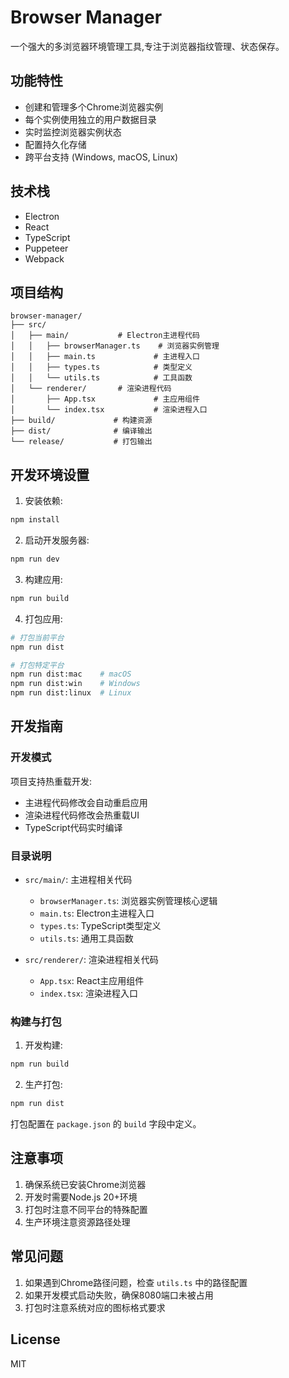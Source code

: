 # Browser Manager

一个强大的多浏览器环境管理工具,专注于浏览器指纹管理、状态保存。

## 功能特性

- 创建和管理多个Chrome浏览器实例
- 每个实例使用独立的用户数据目录
- 实时监控浏览器实例状态
- 配置持久化存储
- 跨平台支持 (Windows, macOS, Linux)

## 技术栈

- Electron
- React
- TypeScript
- Puppeteer
- Webpack

## 项目结构

```
browser-manager/
├── src/
│   ├── main/           # Electron主进程代码
│   │   ├── browserManager.ts    # 浏览器实例管理
│   │   ├── main.ts             # 主进程入口
│   │   ├── types.ts            # 类型定义
│   │   └── utils.ts            # 工具函数
│   └── renderer/       # 渲染进程代码
│       ├── App.tsx             # 主应用组件
│       └── index.tsx           # 渲染进程入口
├── build/             # 构建资源
├── dist/              # 编译输出
└── release/           # 打包输出
```

## 开发环境设置

1. 安装依赖:
```bash
npm install
```

2. 启动开发服务器:
```bash
npm run dev
```

3. 构建应用:
```bash
npm run build
```

4. 打包应用:
```bash
# 打包当前平台
npm run dist

# 打包特定平台
npm run dist:mac    # macOS
npm run dist:win    # Windows
npm run dist:linux  # Linux
```

## 开发指南

### 开发模式

项目支持热重载开发:
- 主进程代码修改会自动重启应用
- 渲染进程代码修改会热重载UI
- TypeScript代码实时编译

### 目录说明

- `src/main/`: 主进程相关代码
  - `browserManager.ts`: 浏览器实例管理核心逻辑
  - `main.ts`: Electron主进程入口
  - `types.ts`: TypeScript类型定义
  - `utils.ts`: 通用工具函数

- `src/renderer/`: 渲染进程相关代码
  - `App.tsx`: React主应用组件
  - `index.tsx`: 渲染进程入口

### 构建与打包

1. 开发构建:
```bash
npm run build
```

2. 生产打包:
```bash
npm run dist
```

打包配置在 `package.json` 的 `build` 字段中定义。

## 注意事项

1. 确保系统已安装Chrome浏览器
2. 开发时需要Node.js 20+环境
3. 打包时注意不同平台的特殊配置
4. 生产环境注意资源路径处理

## 常见问题

1. 如果遇到Chrome路径问题，检查 `utils.ts` 中的路径配置
2. 如果开发模式启动失败，确保8080端口未被占用
3. 打包时注意系统对应的图标格式要求

## License

MIT 
